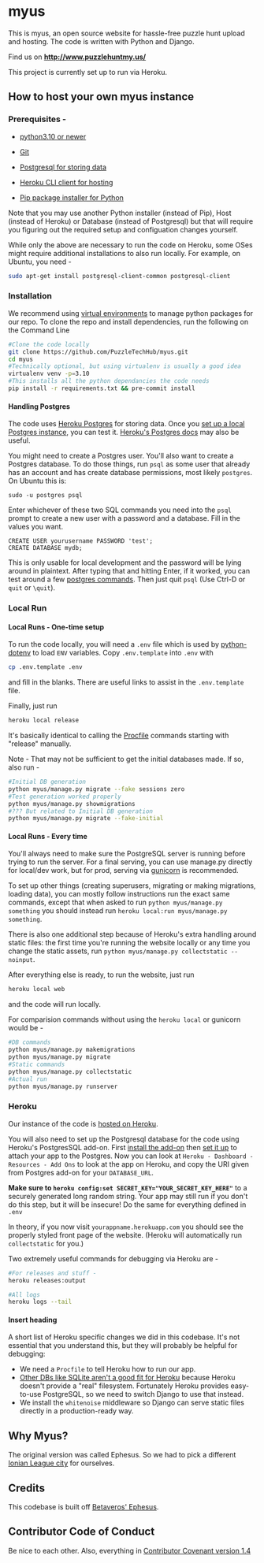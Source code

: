 # myus

This is myus, an open source website for hassle-free puzzle hunt upload and hosting. The code is written with Python and Django.

Find us on **http://www.puzzlehuntmy.us/**

This project is currently set up to run via Heroku.

## How to host your own myus instance

### Prerequisites - 

- [python3.10 or newer](https://realpython.com/installing-python/)

- [Git](https://github.com/git-guides/install-git)

- [Postgresql for storing data](https://www.postgresql.org/download/)

- [Heroku CLI client for hosting](https://medium.com/analytics-vidhya/how-to-install-heroku-cli-in-windows-pc-e3cf9750b4ae)

- [Pip package installer for Python](https://phoenixnap.com/kb/install-pip-windows)

Note that you may use another Python installer (instead of Pip), Host (instead of Heroku) or Database (instead of Postgresql) but that will require you figuring out the required setup and configuation changes yourself.

While only the above are necessary to run the code on Heroku, some OSes might require additional installations to also run locally. For example, on Ubuntu, you need - 
```bash
sudo apt-get install postgresql-client-common postgresql-client
```

### Installation

We recommend using [virtual environments](https://docs.python.org/3/tutorial/venv.html) to manage python packages for our repo. To clone the repo and install dependencies, run the following on the Command Line

```bash
#Clone the code locally
git clone https://github.com/PuzzleTechHub/myus.git
cd myus
#Technically optional, but using virtualenv is usually a good idea
virtualenv venv -p=3.10 
#This installs all the python dependancies the code needs
pip install -r requirements.txt && pre-commit install
```

#### Handling Postgres

The code uses [Heroku Postgres](https://www.heroku.com/postgres) for storing data. Once you [set up a local Postgres instance](https://www.prisma.io/dataguide/postgresql/setting-up-a-local-postgresql-database), you can test it. [Heroku's Postgres docs](https://devcenter.heroku.com/articles/heroku-postgresql#local-setup) may also be useful.

You might need to create a Postgres user. You'll also want to create a Postgres database. To do those things, run `psql` as some user that already has an account and has create database permissions, most likely `postgres`. On Ubuntu this is:

```
sudo -u postgres psql
```

Enter whichever of these two SQL commands you need into the `psql` prompt to create a new user with a password and a database. Fill in the values you want.

```
CREATE USER yourusername PASSWORD 'test';
CREATE DATABASE mydb;
```

This is only usable for local development and the password will be lying around in plaintext. After typing that and hitting Enter, if it worked, you can test around a few [postgres commands](https://kinsta.com/blog/postgres-list-databases/). Then just quit `psql` (Use Ctrl-D or `quit` or `\quit`).

### Local Run

#### Local Runs - One-time setup

To run the code locally, you will need a `.env` file which is used by [python-dotenv](https://github.com/theskumar/python-dotenv) to load `ENV` variables. Copy `.env.template` into `.env` with  

```bash
cp .env.template .env
```
and fill in the blanks. There are useful links to assist in the `.env.template` file. 

Finally, just run

```bash
heroku local release
```
It's basically identical to calling the [Procfile](./Procfile) commands starting with "release" manually. 

Note - That may not be sufficient to get the initial databases made. If so, also run - 
```bash
#Initial DB generation
python myus/manage.py migrate --fake sessions zero
#Test generation worked properly
python myus/manage.py showmigrations
#??? But related to Initial DB generation
python myus/manage.py migrate --fake-initial
```

#### Local Runs - Every time

You'll always need to make sure the PostgreSQL server is running before trying to run the server. For a final serving, you can use manage.py directly for local/dev work, but for prod, serving via [gunicorn](https://www.digitalocean.com/community/tutorials/how-to-set-up-django-with-postgres-nginx-and-gunicorn-on-ubuntu-22-04) is recommended.

To set up other things (creating superusers, migrating or making migrations, loading data), you can mostly follow instructions run the exact same commands, except that when asked to run `python myus/manage.py something` you should instead run `heroku local:run myus/manage.py something`. 

There is also one additional step because of Heroku's extra handling around static files: the first time you're running the website locally or any time you change the static assets, run `python myus/manage.py collectstatic --noinput`.

After everything else is ready, to run the website, just run 
```bash
heroku local web
```
and the code will run locally. 

For comparision commands without using the `heroku local` or gunicorn would be - 
```bash
#DB commands
python myus/manage.py makemigrations
python myus/manage.py migrate
#Static commands
python myus/manage.py collectstatic
#Actual run
python myus/manage.py runserver
```

### Heroku

Our instance of the code is [hosted on Heroku](https://realpython.com/django-hosting-on-heroku/). 

You will also need to set up the Postgresql database for the code using Heroku's PostgresSQL add-on. First [install the add-on](https://elements.heroku.com/addons/heroku-postgresql) then [set it up](https://devcenter.heroku.com/articles/heroku-postgresql) to attach your app to the Postgres. Now you can look at `Heroku - Dashboard - Resources - Add Ons` to look at the app on Heroku, and copy the URI given from Postgres add-on for your `DATABASE_URL`.

**Make sure to `heroku config:set SECRET_KEY="YOUR_SECRET_KEY_HERE"`** to a securely generated long random string. Your app may still run if you don't do this step, but it will be insecure! Do the same for everything defined in `.env`

In theory, if you now visit `yourappname.herokuapp.com` you should see the properly styled front page of the website. (Heroku will automatically run `collectstatic` for you.) 

Two extremely useful commands for debugging via Heroku are - 
```bash
#For releases and stuff - 
heroku releases:output

#All logs
heroku logs --tail
```

#### Insert heading

A short list of Heroku specific changes we did in this codebase. It's not essential that you understand this, but they will probably be helpful for debugging:

- We need a `Procfile` to tell Heroku how to run our app.
- [Other DBs like SQLite aren't a good fit for Heroku](https://devcenter.heroku.com/articles/sqlite3) because Heroku doesn't provide a "real" filesystem. Fortunately Heroku provides easy-to-use PostgreSQL, so we need to switch Django to use that instead. 
- We install the `whitenoise` middleware so Django can serve static files directly in a production-ready way.

## Why Myus?

The original version was called Ephesus. So we had to pick a different [Ionian League city](https://en.wikipedia.org/wiki/Ionian_League) for ourselves.

## Credits

This codebase is built off [Betaveros' Ephesus](https://github.com/betaveros/ephesus-public). 

## Contributor Code of Conduct

Be nice to each other. Also, everything in [Contributor Covenant version 1.4](https://www.contributor-covenant.org/version/1/4/code-of-conduct/)

